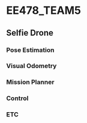 # EE478_TEAM5
## Selfie Drone
### Pose Estimation

### Visual Odometry

### Mission Planner

### Control

### ETC